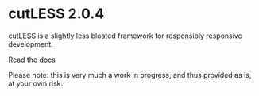 # cutLESS 2.0.4

cutLESS is a slightly less bloated framework for responsibly responsive development.

[Read the docs](http://cutless.wearekatana.com/)

Please note: this is very much a work in progress, and thus provided as is, at your own risk.
